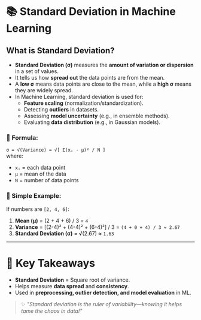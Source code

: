 # 📚 Standard Deviation in Machine Learning

## What is Standard Deviation?
- **Standard Deviation (σ)** measures the **amount of variation or dispersion** in a set of values.
- It tells us how **spread out** the data points are from the mean.
- A **low σ** means data points are close to the mean, while a **high σ** means they are widely spread.
- In Machine Learning, standard deviation is used for:
  - **Feature scaling** (normalization/standardization).
  - Detecting **outliers** in datasets.
  - Assessing **model uncertainty** (e.g., in ensemble methods).
  - Evaluating **data distribution** (e.g., in Gaussian models).

### 🔹 Formula:
<!-- $$
\sigma = \sqrt{\text{Variance}} = \sqrt{\frac{\sum_{i=1}^{N} (x_i - \mu)^2}{N}}
$$ -->
`σ = √(Variance) = √[ Σ(xᵢ - μ)² / N ]`  
where:
- `xᵢ` = each data point
- `μ` = mean of the data
- `N` = number of data points

### 🔹 Simple Example:
If numbers are `[2, 4, 6]`:
1. **Mean (μ)** = (2 + 4 + 6) / 3 = `4`
2. **Variance** = [(2-4)² + (4-4)² + (6-4)²] / 3 = `(4 + 0 + 4) / 3 ≈ 2.67`
3. **Standard Deviation (σ)** = √(2.67) ≈ `1.63`

---

# 🎯 Key Takeaways
- **Standard Deviation** = Square root of variance.
- Helps measure **data spread** and **consistency**.
- Used in **preprocessing, outlier detection, and model evaluation** in ML.

> ✨ *"Standard deviation is the ruler of variability—knowing it helps tame the chaos in data!"*
